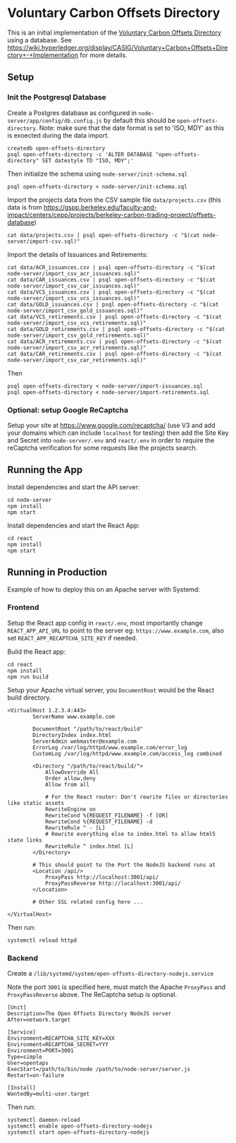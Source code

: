# Voluntary Carbon Offsets Directory

This is an initial implementation of the [Voluntary Carbon Offsets Directory](https://wiki.hyperledger.org/display/CASIG/Voluntary+Carbon+Offsets+Directory+Research+Project) using a database.  See https://wiki.hyperledger.org/display/CASIG/Voluntary+Carbon+Offsets+Directory+-+Implementation for more details.

## Setup

### Init the Postgresql Database

Create a Postgres database as configured in `node-server/app/config/db.config.js` by default this should be `open-offsets-directory`.
Note: make sure that the date format is set to 'ISO, MDY' as this is exoected during the data import.

```
createdb open-offsets-directory
psql open-offsets-directory -c 'ALTER DATABASE "open-offsets-directory" SET datestyle TO "ISO, MDY";'
```

Then initialize the schema using `node-server/init-schema.sql`

```
psql open-offsets-directory < node-server/init-schema.sql
```

Import the projects data from the CSV sample file `data/projects.csv` (this data is from https://gspp.berkeley.edu/faculty-and-impact/centers/cepp/projects/berkeley-carbon-trading-project/offsets-database)

```
cat data/projects.csv | psql open-offsets-directory -c "$(cat node-server/import-csv.sql)"
```

Import the details of Issuances and Retirements:

```
cat data/ACR_issuances.csv | psql open-offsets-directory -c "$(cat node-server/import_csv_acr_issuances.sql)"
cat data/CAR_issuances.csv | psql open-offsets-directory -c "$(cat node-server/import_csv_car_issuances.sql)"
cat data/VCS_issuances.csv | psql open-offsets-directory -c "$(cat node-server/import_csv_vcs_issuances.sql)"
cat data/GOLD_issuances.csv | psql open-offsets-directory -c "$(cat node-server/import_csv_gold_issuances.sql)"
cat data/VCS_retirements.csv | psql open-offsets-directory -c "$(cat node-server/import_csv_vcs_retirements.sql)"
cat data/GOLD_retirements.csv | psql open-offsets-directory -c "$(cat node-server/import_csv_gold_retirements.sql)"
cat data/ACR_retirements.csv | psql open-offsets-directory -c "$(cat node-server/import_csv_acr_retirements.sql)"
cat data/CAR_retirements.csv | psql open-offsets-directory -c "$(cat node-server/import_csv_car_retirements.sql)"
```

Then
```
psql open-offsets-directory < node-server/import-issuances.sql
psql open-offsets-directory < node-server/import-retirements.sql
```


### Optional: setup Google ReCaptcha

Setup your site at https://www.google.com/recaptcha/ (use V3 and add your domains which can include `localhost` for testing) then add the Site Key and Secret into `node-server/.env` and `react/.env` in order to require
the reCaptcha verification for some requests like the projects search.

## Running the App

Install dependencies and start the API server:
```
cd node-server
npm install
npm start
```

Install dependencies and start the React App:
```
cd react
npm install
npm start
```

## Running in Production

Example of how to deploy this on an Apache server with Systemd:

### Frontend

Setup the React app config in `react/.env`, most importantly change `REACT_APP_API_URL` to point to the server eg: `https://www.example.com`, also set `REACT_APP_RECAPTCHA_SITE_KEY` if needed.

Build the React app:
```
cd react
npm install
npm run build
```

Setup your Apache virtual server, you `DocumentRoot` would be the React build directory.
```
<VirtualHost 1.2.3.4:443>
        ServerName www.example.com

        DocumentRoot "/path/to/react/build"
        DirectoryIndex index.html
        ServerAdmin webmaster@example.com
        ErrorLog /var/log/httpd/www.example.com/error_log
        CustomLog /var/log/httpd/www.example.com/access_log combined

        <Directory "/path/to/react/build/">
            AllowOverride All
            Order allow,deny
            Allow from all

            # For the React router: Don't rewrite files or directories like static assets
            RewriteEngine on
            RewriteCond %{REQUEST_FILENAME} -f [OR]
            RewriteCond %{REQUEST_FILENAME} -d
            RewriteRule ^ - [L]
            # Rewrite everything else to index.html to allow html5 state links
            RewriteRule ^ index.html [L]
        </Directory>

        # This should point to the Port the NodeJS backend runs at
        <Location /api/>
            ProxyPass http://localhost:3001/api/
            ProxyPassReverse http://localhost:3001/api/
        </Location>

        # Other SSL related config here ...

</VirtualHost>
```

Then run:
```
systemctl reload httpd
```

### Backend

Create a `/lib/systemd/system/open-offsets-directory-nodejs.service`

Note the port `3001` is specified here, must match the Apache `ProxyPass` and `ProxyPassReverse` above. The ReCaptcha setup is optional.

```
[Unit]
Description=The Open Offsets Directory NodeJS server
After=network.target

[Service]
Environment=RECAPTCHA_SITE_KEY=XXX
Environment=RECAPTCHA_SECRET=YYY
Environment=PORT=3001
Type=simple
User=opentaps
ExecStart=/path/to/bin/node /path/to/node-server/server.js
Restart=on-failure

[Install]
WantedBy=multi-user.target
```

Then run:
```
systemctl daemon-reload
systemctl enable open-offsets-directory-nodejs
systemctl start open-offsets-directory-nodejs
```
